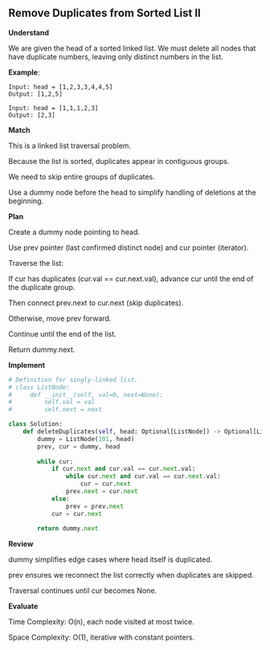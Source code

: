 ## Remove Duplicates from Sorted List II
**Understand**

We are given the head of a sorted linked list. We must delete all nodes that have duplicate numbers, leaving only distinct numbers in the list.

**Example**:
```
Input: head = [1,2,3,3,4,4,5]
Output: [1,2,5]
```
```
Input: head = [1,1,1,2,3]
Output: [2,3]
```

**Match**

This is a linked list traversal problem.

Because the list is sorted, duplicates appear in contiguous groups.

We need to skip entire groups of duplicates.

Use a dummy node before the head to simplify handling of deletions at the beginning.

**Plan**

Create a dummy node pointing to head.

Use prev pointer (last confirmed distinct node) and cur pointer (iterator).

Traverse the list:

If cur has duplicates (cur.val == cur.next.val), advance cur until the end of the duplicate group.

Then connect prev.next to cur.next (skip duplicates).

Otherwise, move prev forward.

Continue until the end of the list.

Return dummy.next.

**Implement**
```py
# Definition for singly-linked list.
# class ListNode:
#     def __init__(self, val=0, next=None):
#         self.val = val
#         self.next = next

class Solution:
    def deleteDuplicates(self, head: Optional[ListNode]) -> Optional[ListNode]:
        dummy = ListNode(101, head)
        prev, cur = dummy, head
        
        while cur:
            if cur.next and cur.val == cur.next.val:
                while cur.next and cur.val == cur.next.val:
                    cur = cur.next
                prev.next = cur.next
            else:
                prev = prev.next
            cur = cur.next
        
        return dummy.next
```

**Review**

dummy simplifies edge cases where head itself is duplicated.

prev ensures we reconnect the list correctly when duplicates are skipped.

Traversal continues until cur becomes None.

**Evaluate**

Time Complexity: O(n), each node visited at most twice.

Space Complexity: O(1), iterative with constant pointers.